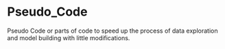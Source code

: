 # Pseudo_Code
Pseudo Code or parts of code to speed up the process of  data exploration and model building with little modifications.  
